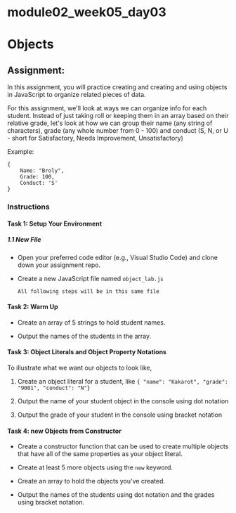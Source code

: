 # module02_week05_day03

# Objects

## Assignment: 

In this assignment, you will practice creating and creating and using objects in JavaScript to organize related pieces of data.

For this assignment, we'll look at ways we can organize info for each student. Instead of just taking roll or keeping them in an array based on their relative grade, let's look at how we can group their name (any string of characters), grade (any whole number from 0 - 100) and conduct (S, N, or U - short for Satisfactory, Needs Improvement, Unsatisfactory)

Example: 

    {
        Name: "Broly",
        Grade: 100,
        Conduct: 'S'
    }

### Instructions

#### Task 1: Setup Your Environment

##### 1.1 New File

- Open your preferred code editor (e.g., Visual Studio Code) and clone down your assignment repo.

- Create a new JavaScript file named `object_lab.js`

    ```All following steps will be in this same file```

#### Task 2: Warm Up

- Create an array of 5 strings to hold student names.

- Output the names of the students in the array.

#### Task 3: Object Literals and Object Property Notations

To illustrate what we want our objects to look like, 

1. Create an object literal for a student, like `{ "name": "Kakarot", "grade": "9001", "conduct": "N"}`

2. Output the name of your student object in the console using dot notation

3. Output the grade of your student in the console using bracket notation

#### Task 4: new Objects from Constructor

- Create a constructor function that can be used to create multiple objects that have all of the same properties as your object literal.

- Create at least 5 more objects using the `new` keyword.

- Create an array to hold the objects you've created. 

- Output the names of the students using dot notation and the grades using bracket notation.



